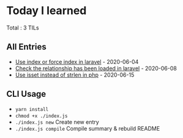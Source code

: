 
# Today I learned
Total : 3 TILs
## All Entries
- [Use index or force index in laravel](./entries/2020_06_04_use_index_or_force_index_in_laravel.md) - 2020-06-04
- [Check the relationship has been loaded in laravel](./entries/2020_06_08_check_the_relationship_has_been_loaded_in_laravel.md) - 2020-06-08
- [Use isset instead of strlen in php](./entries/2020_06_15_use_isset_instead_of_strlen_in_php.md) - 2020-06-15
## CLI Usage
- `yarn install`
- `chmod +x ./index.js`
- `./index.js new` Create new entry
- `./index.js compile` Compile summary & rebuild README
